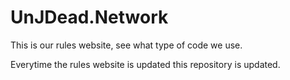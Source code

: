 # UnJDead.Network
This is our rules website, see what type of code we use.

Everytime the rules website is updated this repository is updated.
